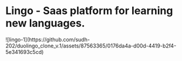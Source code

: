 <h1>Lingo - Saas platform for  learning new languages.</h1>
![lingo-1](https://github.com/sudh-202/duolingo_clone_v.1/assets/87563365/0176da4a-d00d-4419-b2f4-5e341693c5cd)

